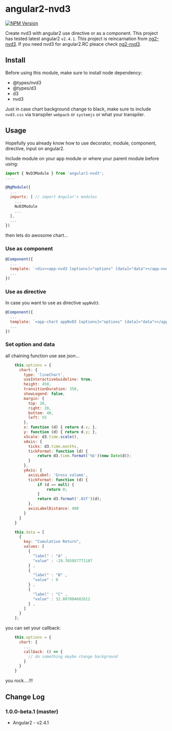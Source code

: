# angular2-nvd3

[![NPM Version](https://img.shields.io/npm/v/angular2-nvd3.svg?style=flat)](https://www.npmjs.org/package/ng2-nvd3)

Create nvd3 with angular2 use directive or as a component.
This project has tested latest angular2 `v2.4.1`.
This project is reincarnation from [ng2-nvd3](https://github.com/krispo/ng2-nvd3).
If you need nvd3 for angular2.RC pleace check [ng2-nvd3](https://github.com/krispo/ng2-nvd3).

## Install

Before using this module, make sure to install node dependency:

- @types/nvd3
- @types/d3
- d3
- nvd3

Just in case chart background change to black, make sure to include `nvd3.css` via transpiler `webpack` or `systemjs` or what your transpiler.

## Usage

Hopefully you already know how to use decorator, module, component, directive, input on angular2.

Include module on your app module or where your parent module before using:

```js
import { NvD3Module } from 'angular2-nvd3';
....

@NgModule({
  ...
  imports: [ // import Angular's modules
    ...
    NvD3Module
    ...
  ],
  ...
})
```

then lets do awosome chart...

### Use as component

```js
@Component({
  ...
  template: `<div><app-nvd3 [options]="options" [data]="data"></app-nvd3></div>`
  ...
})
```

### Use as directive

In case you want to use as directive `appNvD3`.

```js
@Component({
  ...
  template: `<app-chart appNvD3 [options]="options" [data]="data"></app-chart>`
  ...
})
```

### Set option and data

all chaining function use ase json...

```js
    this.options = {
      chart: {
        type: 'lineChart',
        useInteractiveGuideline: true,
        height: 450,
        transitionDuration: 350,
        showLegend: false,
        margin: {
          top: 20,
          right: 20,
          bottom: 40,
          left: 55
        },
        x: function (d) { return d.x; },
        y: function (d) { return d.y; },
        xScale: d3.time.scale(),
        xAxis: {
          ticks: d3.time.months,
          tickFormat: function (d) {
              return d3.time.format('%b')(new Date(d));
          }
        },
        yAxis: {
          axisLabel: 'Gross volume',
          tickFormat: function (d) {
              if (d == null) {
                  return 0;
              }
              return d3.format('.02f')(d);
          },
          axisLabelDistance: 400
        }
      }
    }

    this.data = [
      {
        key: "Cumulative Return",
        values: [
          {
            "label" : "A" ,
            "value" : -29.765957771107
          } ,
          {
            "label" : "B" ,
            "value" : 0
          } ,
          {
            "label" : "C" ,
            "value" : 32.807804682612
          } ,
        ]
      }
    ];
```

you can set your callback:

```js
    this.options = {
      chart: {
        ...
        callback: () => {
          // do something maybe change background
        }
      }
    }
```

you rock....!!!

## Change Log

### 1.0.0-beta.1 (master)

- Angular2 - v2.4.1


